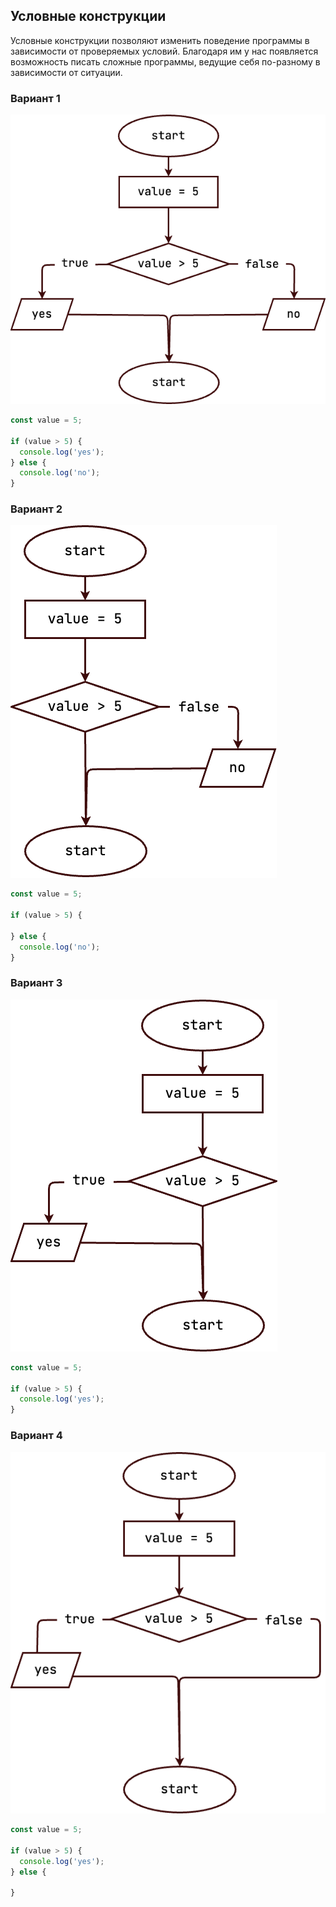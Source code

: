 ## Условные конструкции

Условные конструкции позволяют изменить поведение программы в зависимости от проверяемых условий. Благодаря им у нас появляется возможность писать сложные программы, ведущие себя по-разному в зависимости от ситуации.

### Вариант 1

![](./ex08.drawio.png)

```js
const value = 5;

if (value > 5) {
  console.log('yes');
} else {
  console.log('no');
}

```

### Вариант 2

![](./ex09.drawio.png)

```js
const value = 5;

if (value > 5) {

} else {
  console.log('no');
}
```

### Вариант 3

![](./ex10.drawio.png)

```js
const value = 5;

if (value > 5) {
  console.log('yes');
}
```

### Вариант 4

![](./ex11.drawio.png)

```js
const value = 5;

if (value > 5) {
  console.log('yes');
} else {

}
```